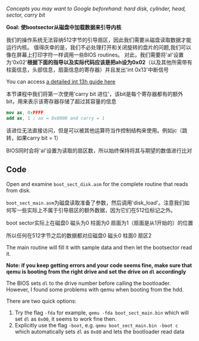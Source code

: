 *Concepts you may want to Google beforehand: hard disk, cylinder, head, sector, 
carry bit*

**Goal: 使bootsector从磁盘中加载数据来引导内核**

我们的操作系统无法容纳512字节的引导扇区，因此我们需要从磁盘读取数据才能运行内核。
值得庆幸的是，我们不必处理打开和关闭旋转的盘片的问题,我们可以像在屏幕上打印字符一样调用一些BIOS routines。
对此，我们需要将'al'设置为'0x02'**根据下面的指导以及实际代码应该是把ah设为0x02**（以及其他所需带有柱面信息，头部信息，扇面信息的寄存器）并且发出'int 0x13'中断信号

You can access [a detailed int 13h guide here](http://stanislavs.org/helppc/int_13-2.html)

本节课程中我们将第一次使用'carry bit 进位'，该bit是每个寄存器都有的额外bit，用来表示该寄存器存储了超过其容量的信息
```nasm
mov ax, 0xFFFF
add ax, 1 ; ax = 0x0000 and carry = 1
```

该进位无法直接访问，但是可以被其他运算符当作控制结构来使用。例如jc（跳转，如果carry bit = 1）

BIOS同时会将'al'设置为读取的扇区数，所以始终保持将其与期望的数值进行比对


Code
----

Open and examine `boot_sect_disk.asm` for the complete routine that
reads from disk.

`boot_sect_main.asm`为磁盘读取准备了参数，然后调用'disk_load'。注意我们如何写一些实际上不属于引导扇区的额外数据，因为它们在512位标记之外。

boot sector实际上在磁盘0 磁头为0 柱面为0 扇面为1（扇面是从1开始的）的位置

所以任何在512字节之后的数据都对应磁盘0 磁头0 柱面0 扇区2

The main routine will fill it with sample data and then let the bootsector
read it.

**Note: if you keep getting errors and your code seems fine, make sure that qemu
is booting from the right drive and set the drive on `dl` accordingly**

The BIOS sets `dl` to the drive number before calling the bootloader. However,
I found some problems with qemu when booting from the hdd.

There are two quick options:

1. Try the flag `-fda` for example, `qemu -fda boot_sect_main.bin` which will set `dl`
as `0x00`, it seems to work fine then.
2. Explicitly use the flag `-boot`, e.g. `qemu boot_sect_main.bin -boot c` which 
automatically sets `dl` as `0x80` and lets the bootloader read data
